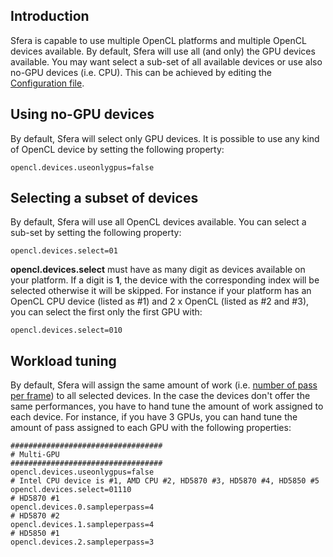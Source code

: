 ## Introduction ##

Sfera is capable to use multiple OpenCL platforms and multiple OpenCL devices available. By default, Sfera will use all (and only) the GPU devices available. You may want select a sub-set of all available devices or use also no-GPU devices (i.e. CPU). This can be achieved by editing the [Configuration file](ConfigurationFile.md).

## Using no-GPU devices ##

By default, Sfera will select only GPU devices. It is possible to use any kind of OpenCL device by setting the following property:

```
opencl.devices.useonlygpus=false
```

## Selecting a subset of devices ##

By default, Sfera will use all OpenCL devices available. You can select a sub-set by setting the following property:

```
opencl.devices.select=01
```

**opencl.devices.select** must have as many digit as devices available on your platform. If a digit is **1**, the device with the corresponding index will be selected otherwise it will be skipped.
For instance if your platform has an OpenCL CPU device (listed as #1) and 2 x OpenCL (listed as #2 and #3), you can select the first only the first GPU with:

```
opencl.devices.select=010
```

## Workload tuning ##

By default, Sfera will assign the same amount of work (i.e. [number of pass per frame](ConfigurationFile#Number_of_pass_per_frame.md)) to all selected devices. In the case the devices don't offer the same performances, you have to hand tune the amount of work assigned to each device.
For instance, if you have 3 GPUs, you can hand tune the amount of pass assigned to each GPU with the following properties:

```
##################################
# Multi-GPU
##################################
opencl.devices.useonlygpus=false
# Intel CPU device is #1, AMD CPU #2, HD5870 #3, HD5870 #4, HD5850 #5
opencl.devices.select=01110
# HD5870 #1
opencl.devices.0.sampleperpass=4
# HD5870 #2
opencl.devices.1.sampleperpass=4
# HD5850 #1
opencl.devices.2.sampleperpass=3
```